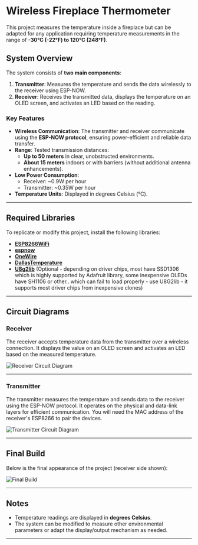 # Wireless Fireplace Thermometer

This project measures the temperature inside a fireplace but can be adapted for any application requiring temperature measurements in the range of **-30°C (-22°F) to 120°C (248°F)**.

## **System Overview**
The system consists of **two main components**:
1. **Transmitter**: Measures the temperature and sends the data wirelessly to the receiver using ESP-NOW.
2. **Receiver**: Receives the transmitted data, displays the temperature on an OLED screen, and activates an LED based on the reading.

### **Key Features**
- **Wireless Communication**: The transmitter and receiver communicate using the **ESP-NOW protocol**, ensuring power-efficient and reliable data transfer.
- **Range**: Tested transmission distances:
  - **Up to 50 meters** in clear, unobstructed environments.
  - **About 15 meters** indoors or with barriers (without additional antenna enhancements).
- **Low Power Consumption**:
  - Receiver: ~0.9W per hour
  - Transmitter: ~0.35W per hour
- **Temperature Units**: Displayed in degrees Celsius (°C).

---

## **Required Libraries**
To replicate or modify this project, install the following libraries:
- **[ESP8266WiFi](https://github.com/esp8266/Arduino/tree/master/libraries/ESP8266WiFi)**  
- **[espnow](https://github.com/saghonfly/SimpleEspNowConnection)**  
- **[OneWire](https://github.com/PaulStoffregen/OneWire)**  
- **[DallasTemperature](https://www.arduinolibraries.info/libraries/dallas-temperature)**  
- **[U8g2lib](https://github.com/olikraus/U8g2_Arduino)**  (Optional - depending on driver chips, most have SSD1306 which is highly supported by Adafruit library, some inexpensive OLEDs have SH1106 or other.. which can fail to load properly - use U8G2lib - it supports most driver chips from inexpensive clones)

---

## **Circuit Diagrams**

### **Receiver**
The receiver accepts temperature data from the transmitter over a wireless connection. It displays the value on an OLED screen and activates an LED based on the measured temperature.

![Receiver Circuit Diagram](https://github.com/user-attachments/assets/41ff5910-d584-4026-a1d4-a676741e9b86)

---

### **Transmitter**
The transmitter measures the temperature and sends data to the receiver using the ESP-NOW protocol. It operates on the physical and data-link layers for efficient communication. You will need the MAC address of the receiver's ESP8266 to pair the devices.

![Transmitter Circuit Diagram](https://github.com/user-attachments/assets/2601738d-8768-47ae-8c03-4928f0f1c257)

---

## **Final Build**
Below is the final appearance of the project (receiver side shown):

![Final Build](https://github.com/user-attachments/assets/0fb74159-aaec-4752-9e73-97507f11b79b)

---

## **Notes**
- Temperature readings are displayed in **degrees Celsius**.
- The system can be modified to measure other environmental parameters or adapt the display/output mechanism as needed.

---
